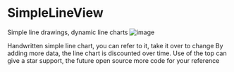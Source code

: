 # SimpleLineView
Simple line drawings, dynamic line charts
![image](https://github.com/brulser/SimpleLineView/blob/main/gif/chartlineview.gif)

Handwritten simple line chart, you can refer to it, take it over to change
By adding more data, the line chart is discounted over time.
Use of the top can give a star support, the future open source more code for your reference
